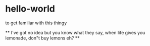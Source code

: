 # hello-world
to get familiar with this thingy

** I've got no idea but you know what they say, when life gives you lemonade, don"t buy lemons eh? **

